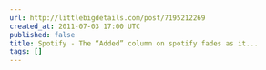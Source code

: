 ```yaml
---
url: http://littlebigdetails.com/post/7195212269
created_at: 2011-07-03 17:00 UTC
published: false
title: Spotify - The “Added” column on spotify fades as it...
tags: []
---
```



